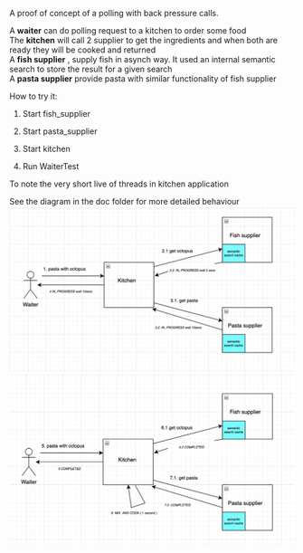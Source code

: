 

A proof of concept of a polling with back pressure calls.

A **waiter** can do polling request to a kitchen to order some food  
The **kitchen** will call 2 supplier to get the ingredients and when both are ready they will be 
cooked and returned   
A **fish supplier** , supply fish in asynch way. It used an internal semantic search to store the 
result for a given search  
A **pasta supplier** provide pasta with similar functionality of fish supplier  

How to try it:

1. Start fish_supplier  
2. Start pasta_supplier  
3. Start kitchen  

4. Run WaiterTest

To note the very short live of threads in kitchen application


See the diagram in the doc folder for more detailed behaviour
![Step1](doc/kitchen_step1.png)
![Step2](doc/kitchen_step2.png)


